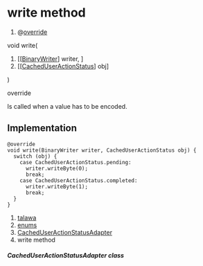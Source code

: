
<div>

# write method

</div>


<div>

1.  @[override](https://api.flutter.dev/flutter/dart-core/override-constant.html)

</div>

void write(

1.  [[[BinaryWriter](https://pub.dev/documentation/hive/2.2.3/hive/BinaryWriter-class.md)]
    writer, ]
2.  [[[CachedUserActionStatus](../../enums_enums/CachedUserActionStatus.md)]
    obj]

)


override




Is called when a value has to be encoded.



## Implementation

``` language-dart
@override
void write(BinaryWriter writer, CachedUserActionStatus obj) {
  switch (obj) {
    case CachedUserActionStatus.pending:
      writer.writeByte(0);
      break;
    case CachedUserActionStatus.completed:
      writer.writeByte(1);
      break;
  }
}
```







1.  [talawa](../../index.md)
2.  [enums](../../enums_enums/)
3.  [CachedUserActionStatusAdapter](../../enums_enums/CachedUserActionStatusAdapter-class.md)
4.  write method

##### CachedUserActionStatusAdapter class







